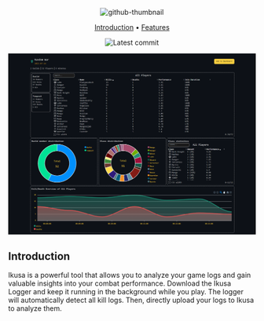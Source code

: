 <div align="center">

![github-thumbnail](https://github.com/sch-28/ikusa/assets/42447473/7c5363e9-0cff-4b30-8c95-654a56d5aec4)

[Introduction](#introduction) • [Features](#features)

![Latest commit](https://img.shields.io/github/last-commit/sch-28/ikusa)

<a href="https://ikusa.site"><img src="https://raw.githubusercontent.com/sch-28/ikusa/main/.github/readme-thumbnail.png"></a>

</div>
 
## Introduction
Ikusa is a powerful tool that allows you to analyze your game logs and gain valuable insights into your combat performance. 
Download the Ikusa Logger and keep it running in the background while you play. The logger will automatically detect all kill logs. Then, directly upload your logs to Ikusa to analyze them.

